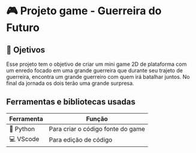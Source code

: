 # 🎮 Projeto game - Guerreira do Futuro

## 🎯 Ojetivos
Esse projeto tem o objetivo de criar um mini game 2D de plataforma com um enredo focado em uma grande guerreira que durante seu trajeto de guerreira, encontra um grande guerreiro com quem irá batalhar juntos. No final da jornada os dois terão uma grande surpresa.

## Ferramentas e bibliotecas usadas

| Ferramenta       | Função                            |
|------------------|-----------------------------------|
| 🧪 Python     | Para criar o código fonte do game     |
| 💻 VScode    | Para edição de código     |